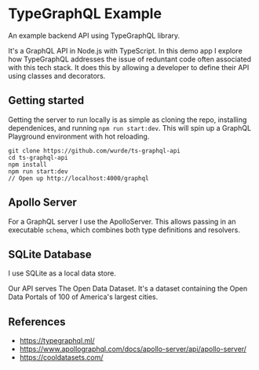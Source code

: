 # TypeGraphQL Example

An example backend API using TypeGraphQL library.

It's a GraphQL API in Node.js with TypeScript. In
this demo app I explore how TypeGraphQL addresses
the issue of reduntant code often associated with
this tech stack. It does this by allowing a developer
to define their API using classes and decorators.

## Getting started

Getting the server to run locally is as simple as
cloning the repo, installing dependenices, and
running `npm run start:dev`. This will spin up a GraphQL
Playground environment with hot reloading.

```shell
git clone https://github.com/wurde/ts-graphql-api
cd ts-graphql-api
npm install
npm run start:dev
// Open up http://localhost:4000/graphql
```

## Apollo Server

For a GraphQL server I use the ApolloServer. This 
allows passing in an executable `schema`, which 
combines both type definitions and resolvers.

## SQLite Database

I use SQLite as a local data store.

Our API serves The Open Data Dataset. It's a dataset 
containing the Open Data Portals of 100 of America's
largest cities.

## References

- https://typegraphql.ml/
- https://www.apollographql.com/docs/apollo-server/api/apollo-server/
- https://cooldatasets.com/
